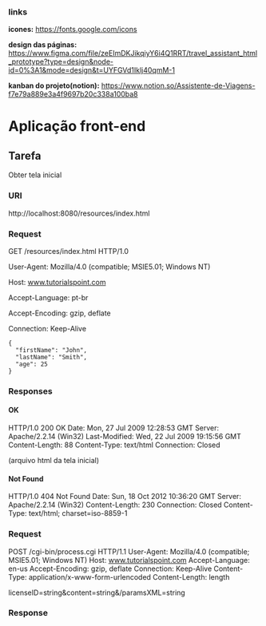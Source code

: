 ### links

**icones:** https://fonts.google.com/icons

**design das páginas:** https://www.figma.com/file/zeEImDKJikqiyY6i4Q1RRT/travel_assistant_html_prototype?type=design&node-id=0%3A1&mode=design&t=UYFGVd1Iklj40qmM-1

**kanban do projeto(notion):** https://www.notion.so/Assistente-de-Viagens-f7e79a889e3a4f9697b20c338a100ba8

# Aplicação front-end

## Tarefa

Obter tela inicial

### URI

http://localhost:8080/resources/index.html

### Request

GET /resources/index.html HTTP/1.0

User-Agent: Mozilla/4.0 (compatible; MSIE5.01; Windows NT)

Host: www.tutorialspoint.com

Accept-Language: pt-br

Accept-Encoding: gzip, deflate

Connection: Keep-Alive

```
{
  "firstName": "John",
  "lastName": "Smith",
  "age": 25
}
```

### Responses

#### OK

HTTP/1.0 200 OK
Date: Mon, 27 Jul 2009 12:28:53 GMT
Server: Apache/2.2.14 (Win32)
Last-Modified: Wed, 22 Jul 2009 19:15:56 GMT
Content-Length: 88
Content-Type: text/html
Connection: Closed

(arquivo html da tela inicial)

#### Not Found

HTTP/1.0 404 Not Found
Date: Sun, 18 Oct 2012 10:36:20 GMT
Server: Apache/2.2.14 (Win32)
Content-Length: 230
Connection: Closed
Content-Type: text/html; charset=iso-8859-1

### Request

POST /cgi-bin/process.cgi HTTP/1.1
User-Agent: Mozilla/4.0 (compatible; MSIE5.01; Windows NT)
Host: www.tutorialspoint.com
Accept-Language: en-us
Accept-Encoding: gzip, deflate
Connection: Keep-Alive
Content-Type: application/x-www-form-urlencoded
Content-Length: length

licenseID=string&content=string&/paramsXML=string

### Response
